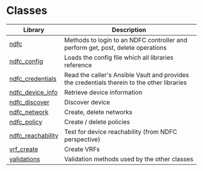 # Classes

Library                 | Description
----------------------- | -----------
[ndfc]                  | Methods to login to an NDFC controller and perform get, post, delete operations
[ndfc_config]           | Loads the config file which all libraries reference
[ndfc_credentials]      | Read the caller's Ansible Vault and provides the credentials therein to the other libraries
[ndfc_device_info]      | Retrieve device information
[ndfc_discover]         | Discover device
[ndfc_network]          | Create, delete networks
[ndfc_policy]           | Create / delete policies
[ndfc_reachability]     | Test for device reachability (from NDFC perspective)
[vrf_create]            | Create VRFs
[validations]           | Validation methods used by the other classes

[ndfc]: blob/main/lib/ndfc_python/ndfc.py
[ndfc_config]: blob/main/lib/ndfc_python/ndfc_config.py
[ndfc_credentials]: blob/main/lib/ndfc_python/ndfc_credentials.py
[ndfc_device_info]: blob/main/lib/ndfc_python/ndfc_device_info.py
[ndfc_discover]: blob/main/lib/ndfc_python/ndfc_discover.py
[ndfc_network]: blob/main/lib/ndfc_python/ndfc_network.py
[ndfc_policy]: main/lib/ndfc_python/ndfc_policy.py
[ndfc_reachability]: blob/main/lib/ndfc_python/ndfc_reachability.py
[vrf_create]: blob/main/lib/ndfc_python/vrf_create.py
[validations]: blob/main/lib/ndfc_python/validations.py
